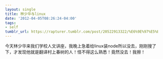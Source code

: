 ```yaml
---
layout: single
title: 林少华与linux
date: '2012-04-05T08:26:24-04:00'
tags:
- self
tumblr_url: https://rapturer.tumblr.com/post/20522913322/%E6%9E%97%E5%B0%91%E5%8D%8E%E4%B8%8Elinux
---
```

今天林少华来我们学校人文讲座，我晚上急着给linux装node所以没去，刚刚搜了下，才发现他就是翻译村上春树的人！怪不得这么熟悉！竟然没去！我擦！

